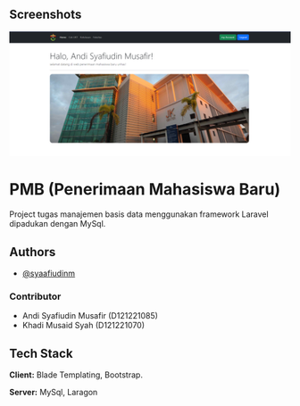
## Screenshots

![App Screenshot](/public/img/Screenshot%202024-05-11%20142703.png)


# PMB (Penerimaan Mahasiswa Baru)

Project tugas manajemen basis data menggunakan framework Laravel dipadukan dengan MySql.


## Authors

- [@syaafiudinm](https://www.github.com/syaafiudinm)

### Contributor

- Andi Syafiudin Musafir (D121221085)
- Khadi Musaid Syah (D121221070)


## Tech Stack

**Client:** Blade Templating, Bootstrap.

**Server:** MySql, Laragon